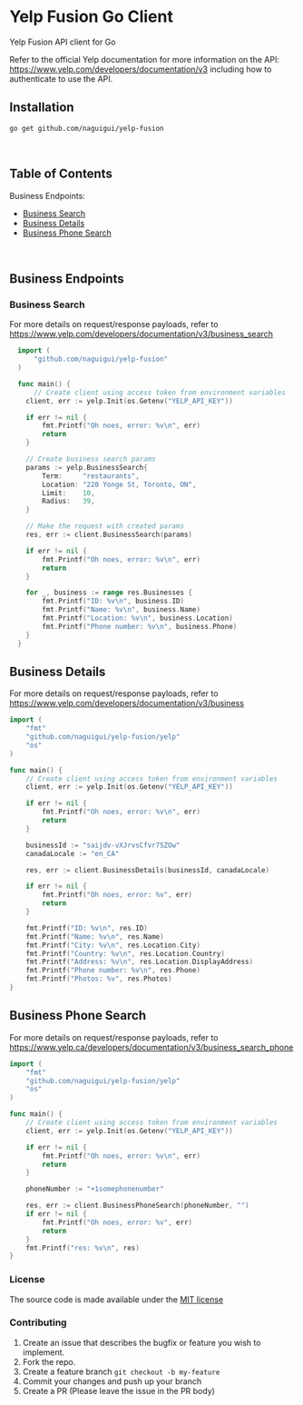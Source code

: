 # Yelp Fusion Go Client

Yelp Fusion API client for Go

Refer to the official Yelp documentation for more information on the API: https://www.yelp.com/developers/documentation/v3 including how to authenticate to use the API.

## Installation

```
go get github.com/naguigui/yelp-fusion
```

<br/>

## Table of Contents

Business Endpoints:

- [Business Search](#business-search)
- [Business Details](#business-details)
- [Business Phone Search](#business-phone-search)

<br/>

## Business Endpoints

### Business Search

For more details on request/response payloads, refer to https://www.yelp.com/developers/documentation/v3/business_search

```go
  import (
      "github.com/naguigui/yelp-fusion"
  )

  func main() {
      // Create client using access token from environment variables
	client, err := yelp.Init(os.Getenv("YELP_API_KEY"))

	if err != nil {
		fmt.Printf("Oh noes, error: %v\n", err)
		return
	}

	// Create business search params
	params := yelp.BusinessSearch{
		Term:     "restaurants",
		Location: "220 Yonge St, Toronto, ON",
		Limit:    10,
		Radius:   39,
	}

	// Make the request with created params
	res, err := client.BusinessSearch(params)

	if err != nil {
		fmt.Printf("Oh noes, error: %v\n", err)
		return
	}

	for _, business := range res.Businesses {
		fmt.Printf("ID: %v\n", business.ID)
		fmt.Printf("Name: %v\n", business.Name)
		fmt.Printf("Location: %v\n", business.Location)
		fmt.Printf("Phone number: %v\n", business.Phone)
	}
  }
```

## Business Details

For more details on request/response payloads, refer to https://www.yelp.com/developers/documentation/v3/business

```go
import (
	"fmt"
	"github.com/naguigui/yelp-fusion/yelp"
	"os"
)

func main() {
	// Create client using access token from environment variables
	client, err := yelp.Init(os.Getenv("YELP_API_KEY"))

	if err != nil {
		fmt.Printf("Oh noes, error: %v\n", err)
		return
	}

	businessId := "saijdv-vXJrvsCfvr7SZOw"
	canadaLocale := "en_CA"

	res, err := client.BusinessDetails(businessId, canadaLocale)

	if err != nil {
		fmt.Printf("Oh noes, error: %v", err)
		return
	}

	fmt.Printf("ID: %v\n", res.ID)
	fmt.Printf("Name: %v\n", res.Name)
	fmt.Printf("City: %v\n", res.Location.City)
	fmt.Printf("Country: %v\n", res.Location.Country)
	fmt.Printf("Address: %v\n", res.Location.DisplayAddress)
	fmt.Printf("Phone number: %v\n", res.Phone)
	fmt.Printf("Photos: %v", res.Photos)
}
```

## Business Phone Search

For more details on request/response payloads, refer to https://www.yelp.ca/developers/documentation/v3/business_search_phone

```go
import (
	"fmt"
	"github.com/naguigui/yelp-fusion/yelp"
	"os"
)

func main() {
	// Create client using access token from environment variables
	client, err := yelp.Init(os.Getenv("YELP_API_KEY"))

	if err != nil {
		fmt.Printf("Oh noes, error: %v\n", err)
		return
	}

	phoneNumber := "+1somephonenumber"

	res, err := client.BusinessPhoneSearch(phoneNumber, "")
	if err != nil {
		fmt.Printf("Oh noes, error: %v", err)
		return
	}
	fmt.Printf("res: %v\n", res)
}

```

### License

The source code is made available under the [MIT license](LICENSE)

### Contributing

1. Create an issue that describes the bugfix or feature you wish to implement.
2. Fork the repo.
3. Create a feature branch `git checkout -b my-feature`
4. Commit your changes and push up your branch
5. Create a PR (Please leave the issue in the PR body)
